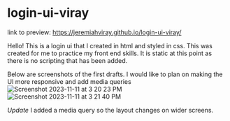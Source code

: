 # login-ui-viray
link to preview:  https://jeremiahviray.github.io/login-ui-viray/ 

Hello! This is a login ui that I created in html and styled in css. This was created for me to practice my front end skills. It is static at this point as there is no scripting that has been added.

Below are screenshots of the first drafts. I would like to plan on making the UI more responsive and add media queries
![Screenshot 2023-11-11 at 3 20 23 PM](https://github.com/JeremiahViray/login-ui-viray/assets/108777634/8f7082b0-ff8f-4d3f-bfe0-6d9c8b653520)
![Screenshot 2023-11-11 at 3 21 40 PM](https://github.com/JeremiahViray/login-ui-viray/assets/108777634/c3755244-aea6-423a-a3a1-6c34a19235e9)

*Update*
I added a media query so the layout changes on wider screens.
